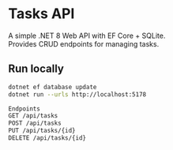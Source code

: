 # Tasks API

A simple .NET 8 Web API with EF Core + SQLite.  
Provides CRUD endpoints for managing tasks.

## Run locally
```bash
dotnet ef database update
dotnet run --urls http://localhost:5178

Endpoints
GET /api/tasks
POST /api/tasks
PUT /api/tasks/{id}
DELETE /api/tasks/{id}

